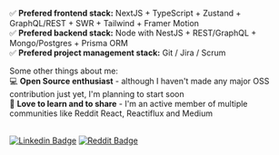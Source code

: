 ✅ <b>Prefered frontend stack:</b> NextJS + TypeScript + Zustand + GraphQL/REST + SWR + Tailwind + Framer Motion<br/>
✅ <b>Prefered backend stack:</b> Node with NestJS + REST/GraphQL + Mongo/Postgres + Prisma ORM<br/>
✅ <b>Prefered project management stack:</b> Git / Jira / Scrum<br/>

Some other things about me:<br/>
💻 <b>Open Source enthusiast</b> - although I haven't made any major OSS contribution just yet, I'm planning to start soon<br/>
💖 <b>Love to learn and to share</b> - I'm an active member of multiple communities like Reddit React, Reactiflux and Medium<br/><br/>

[![Linkedin Badge](https://img.shields.io/badge/-LinkedIn-blue?style=flat-square&logo=Linkedin&logoColor=white&link=https://www.linkedin.com/in/gabriel-linassi/)](https://www.linkedin.com/in/gabriel-linassi/)
[![Reddit Badge](https://img.shields.io/reddit/user-karma/link/Cautious_Variation_5?label=gabrielm.linassi&style=social)](https://www.reddit.com/user/Cautious_Variation_5)

